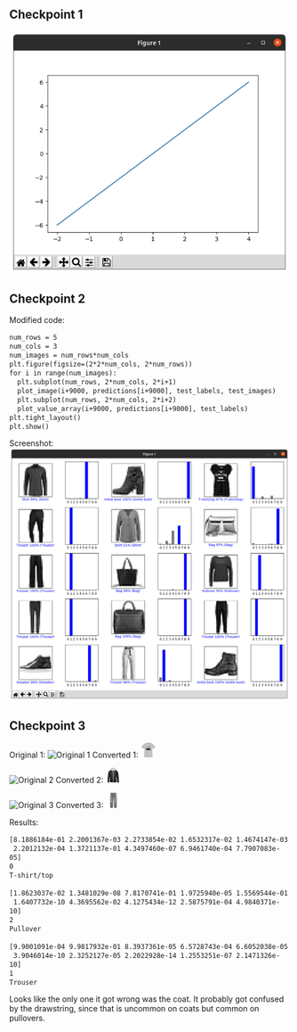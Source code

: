 ## Checkpoint 1

![Screenshot](screenshots/1.png)

## Checkpoint 2

Modified code:
```
num_rows = 5
num_cols = 3
num_images = num_rows*num_cols
plt.figure(figsize=(2*2*num_cols, 2*num_rows))
for i in range(num_images):
  plt.subplot(num_rows, 2*num_cols, 2*i+1)
  plot_image(i+9000, predictions[i+9000], test_labels, test_images)
  plt.subplot(num_rows, 2*num_cols, 2*i+2)
  plot_value_array(i+9000, predictions[i+9000], test_labels)
plt.tight_layout()
plt.show()
```

Screenshot:
![Screenshot](screenshots/2.png)

## Checkpoint 3

Original 1:
![Original 1](https://12ax7web.s3.amazonaws.com/accounts/1/products/1986199879943/Ramen-Panda-tahiti-blue-light-t-shirt-teeturtle-full-21-1000x1000.jpg)
Converted 1:
![Converted 1](screenshots/1out.jpg)

![Original 2](https://ae01.alicdn.com/kf/H578ae5e36bde4eed97f507afb55e17f5Z/2020-New-Waterproof-Winter-Jacket-Men-Hoodied-Parka-Men-Warm-Winter-Coat-Men-Thicken-Zipper-Camouflage.jpg_Q90.jpg_.webp)
Converted 2:
![Converted 2](screenshots/2out.jpg)

![Original 3](https://media.gq-magazine.co.uk/photos/5f3a8deeffe32218efca5004/master/w_1000,c_limit/20200817-jeans-04.jpg)
Converted 3:
![Converted 3](screenshots/3out.jpg)

Results:
```
[8.1886184e-01 2.2001367e-03 2.2733854e-02 1.6532317e-02 1.4674147e-03
 2.2012132e-04 1.3721137e-01 4.3497460e-07 6.9461740e-04 7.7907083e-05]
0
T-shirt/top

[1.8623037e-02 1.3481029e-08 7.8170741e-01 1.9725940e-05 1.5569544e-01
 1.6407732e-10 4.3695562e-02 4.1275434e-12 2.5875791e-04 4.9840371e-10]
2
Pullover

[9.9001091e-04 9.9817932e-01 8.3937361e-05 6.5728743e-04 6.6052038e-05
 3.9046014e-10 2.3252127e-05 2.2022928e-14 1.2553251e-07 2.1471326e-10]
1
Trouser
```

Looks like the only one it got wrong was the coat. It probably got confused by the drawstring, since that is uncommon on coats but common on pullovers.